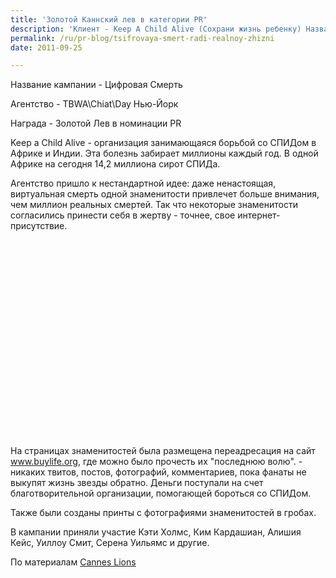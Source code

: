 ```yaml
---
title: 'Золотой Каннский лев в категории PR'
description: 'Клиент - Keep A Child Alive (Сохрани жизнь ребенку) Название кампании - Цифровая Смерть Агентство - TBWA\Chiat\Day Нью-Йорк Награда - Золотой Лев в номинации PR  Keep a Child Alive - организация занимающаяся борьбой со СПИДом в Африке и Индии. Эта болезнь забирает миллионы каждый год. В одной Африке на сегодня 14,2 миллиона сирот СПИДа.'
permalink: /ru/pr-blog/tsifrovaya-smert-radi-realnoy-zhizni
date: 2011-09-25

---
```


Название кампании - Цифровая Смерть

Агентство - TBWA\Chiat\Day Нью-Йорк

Награда - Золотой Лев в номинации PR

Keep a Child Alive - организация занимающаяся борьбой со СПИДом в Африке и Индии.  Эта болезнь забирает миллионы каждый год. В одной Африке на сегодня 14,2 миллиона сирот СПИДа.

Агентство пришло к нестандартной идее: даже ненастоящая, виртуальная смерть одной знаменитости привлечет больше внимания, чем миллион реальных смертей. Так что некоторые знаменитости согласились принести себя в жертву - точнее, свое интернет-присутствие.

<object width="560" height="315"><param name="movie" value="https://www.youtube.com/v/ylmmkQWd22s?version=3&amp;hl=ru_RU"></param><param name="allowFullScreen" value="true"></param><param name="allowscriptaccess" value="always"></param><embed src="https://www.youtube.com/v/ylmmkQWd22s?version=3&amp;hl=ru_RU" type="application/x-shockwave-flash" width="560" height="315" allowscriptaccess="always" allowfullscreen="true"></embed></object>

На страницах знаменитостей была размещена переадресация на сайт www.buylife.org, где можно было прочесть их "последнюю волю". - никаких твитов, постов, фотографий, комментариев, пока фанаты не выкупят жизнь звезды обратно. Деньги поступали на счет благотворительной организации, помогающей бороться со СПИДом.

Также были созданы принты с фотографиями знаменитостей в гробах.

В кампании приняли участие Кэти Холмс, Ким Кардашиан, Алишия Кейс, Уиллоу Смит, Серена Уильямс и другие.

По материалам <a href="https://www.canneslions.com/">Cannes Lions</a>

